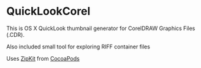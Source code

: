 QuickLookCorel
==============

This is OS X QuickLook thumbnail generator for CorelDRAW Graphics Files (.CDR).

Also included small tool for exploring RIFF container files

Uses [ZipKit](https://github.com/kolpanic/ZipKit) from [CocoaPods](https://github.com/CocoaPods/CocoaPods)